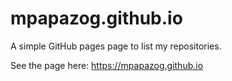 # mpapazog.github.io

A simple GitHub pages page to list my repositories.

See the page here: https://mpapazog.github.io

